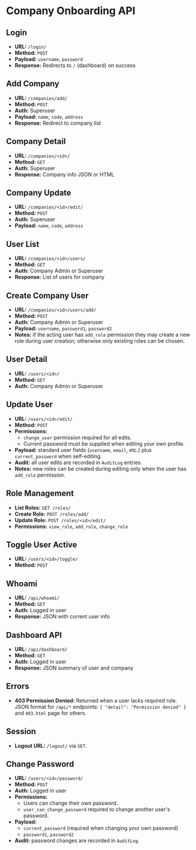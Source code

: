 # Company Onboarding API

## Login
- **URL:** `/login/`
- **Method:** `POST`
- **Payload:** `username`, `password`
- **Response:** Redirects to `/` (dashboard) on success

## Add Company
- **URL:** `/companies/add/`
- **Method:** `POST`
- **Auth:** Superuser
- **Payload:** `name`, `code`, `address`
- **Response:** Redirect to company list

## Company Detail
- **URL:** `/companies/<id>/`
- **Method:** `GET`
- **Auth:** Superuser
- **Response:** Company info JSON or HTML

## Company Update
- **URL:** `/companies/<id>/edit/`
- **Method:** `POST`
- **Auth:** Superuser
- **Payload:** `name`, `code`, `address`

## User List
- **URL:** `/companies/<id>/users/`
- **Method:** `GET`
- **Auth:** Company Admin or Superuser
- **Response:** List of users for company

## Create Company User
- **URL:** `/companies/<id>/users/add/`
- **Method:** `POST`
- **Auth:** Company Admin or Superuser
- **Payload:** `username`, `password1`, `password2`
- **Notes:** if the acting user has `add_role` permission they may create a new role during user creation; otherwise only existing roles can be chosen.

## User Detail
- **URL:** `/users/<id>/`
- **Method:** `GET`
- **Auth:** Company Admin or Superuser

## Update User
- **URL:** `/users/<id>/edit/`
- **Method:** `POST`
- **Permissions:**
  - `change_user` permission required for all edits.
  - Current password must be supplied when editing your own profile.
- **Payload:** standard user fields (`username`, `email`, etc.) plus `current_password` when self-editing.
- **Audit:** all user edits are recorded in `AuditLog` entries.
- **Notes:** new roles can be created during editing only when the user has `add_role` permission.

## Role Management
- **List Roles:** `GET /roles/`
- **Create Role:** `POST /roles/add/`
- **Update Role:** `POST /roles/<id>/edit/`
- **Permissions:** `view_role`, `add_role`, `change_role`


## Toggle User Active
- **URL:** `/users/<id>/toggle/`
- **Method:** `POST`

## Whoami
- **URL:** `/api/whoami/`
- **Method:** `GET`
- **Auth:** Logged in user
- **Response:** JSON with current user info

## Dashboard API
- **URL:** `/api/dashboard/`
- **Method:** `GET`
- **Auth:** Logged in user
- **Response:** JSON summary of user and company

## Errors
- **403 Permission Denied:** Returned when a user lacks required role. JSON format for `/api/*` endpoints: `{ "detail": "Permission denied" }` and `403.html` page for others.

## Session
- **Logout URL:** `/logout/` via `GET`.

## Change Password
- **URL:** `/users/<id>/password/`
- **Method:** `POST`
- **Auth:** Logged in user
- **Permissions:**
  - Users can change their own password.
  - `user_can_change_password` required to change another user's password.
- **Payload:**
  - `current_password` (required when changing your own password)
  - `password1`, `password2`
- **Audit:** password changes are recorded in `AuditLog`.


